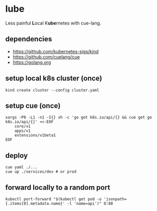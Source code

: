 # lube

Less painful **L**ocal K**ube**rnetes with cue-lang.

## dependencies

- https://github.com/kubernetes-sigs/kind
- https://github.com/cuelang/cue
- https://golang.org

## setup local k8s cluster (once)

	kind create cluster --config cluster.yaml


## setup cue (once)

	xargs -P0 -L1 -n1 -I{} sh -c 'go get k8s.io/api/{} && cue get go k8s.io/api/{}' <<-EOF
		core/v1
		apps/v1
		extensions/v1beta1
	EOF


## deploy

	cue yaml ./...
	cue up ./services/dev # or prod


## forward locally to a random port

	kubectl port-forward "$(kubectl get pod -o 'jsonpath={.items[0].metadata.name}' -l 'name=api')" 0:80
